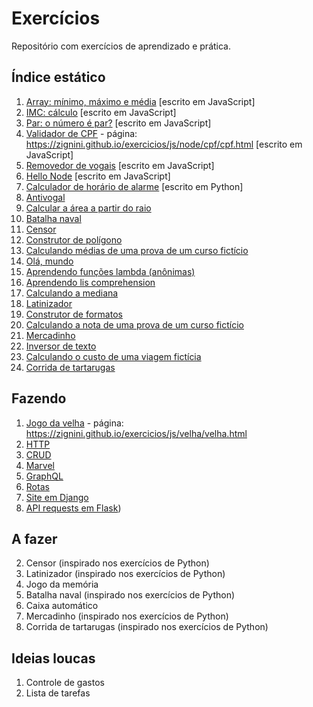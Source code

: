 # Exercícios 

Repositório com exercícios de aprendizado e prática. 

## Índice estático 

1. [Array: mínimo, máximo e média](js/array.js) [escrito em JavaScript]
1. [IMC: cálculo](js/IMC.js) [escrito em JavaScript]
1. [Par: o número é par?](js/par.js) [escrito em JavaScript]
1. [Validador de CPF](js/node/cpf/cpf.html) - página: https://zignini.github.io/exercicios/js/node/cpf/cpf.html [escrito em JavaScript]
1. [Removedor de vogais](js/devoweler.js) [escrito em JavaScript]
2. [Hello Node](js/Node/hello-node/app.js) [escrito em JavaScript]
3. [Calculador de horário de alarme](python/alarm.py) [escrito em Python]
4. [Antivogal](python/anti_vowel.py)
5. [Calcular a área a partir do raio]([python/area_from_radius.py)
6. [Batalha naval](python/battleship.py)
7. [Censor](python/censor.py)
8. [Construtor de polígono](python/custom_polygon.py)
9. [Calculando médias de uma prova de um curso fictício](python/exam_statistics.py)
10. [Olá, mundo](python/helloworld.py)
11. [Aprendendo funções lambda (anônimas)](python/lambda_functions.py)
12. [Aprendendo lis comprehension](python/list_comprehension.py)
13. [Calculando a mediana](python/median.py)
14. [Latinizador](python/pyg_latin.py)
15. [Construtor de formatos](python/shapes.py)
16. [Calculando a nota de uma prova de um curso fictício](python/students.py)
17. [Mercadinho](python/supermarket.py)
18. [Inversor de texto](python/text_reverse.py)
19. [Calculando o custo de uma viagem fictícia](python/trip_cost.py)
20. [Corrida de tartarugas](python/turtle_race.py)

## Fazendo 
1. [Jogo da velha](js/velha/velha.js) - página: https://zignini.github.io/exercicios/js/velha/velha.html
2. [HTTP](js/Node/HTTP/app.js)
3. [CRUD](js/Node/CRUD/CRUD.js) 
4. [Marvel](js/Node/Marvel/index.js)
5. [GraphQL](js/Node/GraphQL/src/main.js) 
6. [Rotas](js/Node/routes/src/app.js)
7. [Site em Django](python/Django/index.html)
8. [API requests em Flask](python/Flask/hello%20world%20request/hello.py))

## A fazer 
2. Censor (inspirado nos exercícios de Python)
3. Latinizador (inspirado nos exercícios de Python)
4. Jogo da memória
5. Batalha naval (inspirado nos exercícios de Python)
6. Caixa automático
7. Mercadinho (inspirado nos exercícios de Python)
8. Corrida de tartarugas (inspirado nos exercícios de Python)

## Ideias loucas 
1. Controle de gastos 
1. Lista de tarefas
